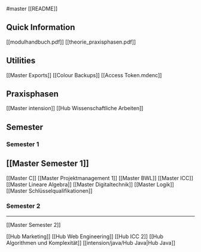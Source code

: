 #master
[[README]]

## Quick Information
[[modulhandbuch.pdf]]
[[theorie_praxisphasen.pdf]]

## Utilities
[[Master Exports]]
[[Colour Backups]]
[[Access Token.mdenc]]

## Praxisphasen
[[Master intension]]
[[Hub Wissenschaftliche Arbeiten]]


## Semester

### Semester 1
[[Master Semester 1]]
---

[[Master C]]
[[Master Projektmanagement 1]]
[[Master BWL]]
[[Master ICC]]
[[Master Lineare Algebra]]
[[Master Digitaltechnik]]
[[Master Logik]]
[[Master Schlüsselqualifikationen]]


### Semester 2
--- 
[[Master Semester 2]]

[[Hub Marketing]]
[[Hub Web Engineering]]
[[Hub ICC 2]]
[[Hub Algorithmen und Komplexität]]
[[intension/java/Hub Java|Hub Java]]


